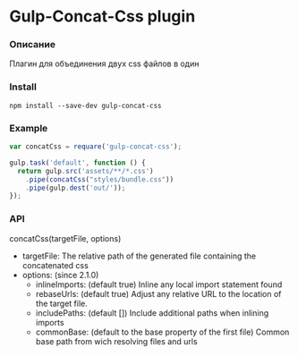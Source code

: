 # Gulp-Concat-Css plugin

### Описание

Плагин для объединения двух css файлов в один

### Install

`npm install --save-dev gulp-concat-css`

### Example

```js
var concatCss = requare('gulp-concat-css');

gulp.task('default', function () {
  return gulp.src('assets/**/*.css')
    .pipe(concatCss("styles/bundle.css"))
    .pipe(gulp.dest('out/'));
});
```

### API

concatCss(targetFile, options)

- targetFile: The relative path of the generated file containing the concatenated css
- options: (since 2.1.0)
  - inlineImports: (default true) Inline any local import statement found
  - rebaseUrls: (default true) Adjust any relative URL to the location of the target file.
  - includePaths: (default []) Include additional paths when inlining imports
  - commonBase: (default to the base property of the first file) Common base path from wich resolving files and urls